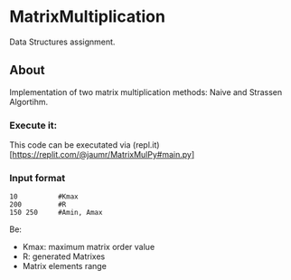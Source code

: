 # MatrixMultiplication
Data Structures assignment.

## About
Implementation of two matrix multiplication methods: Naive and Strassen Algortihm.

### Execute it:
This code can be executated via (repl.it)[https://replit.com/@jaumr/MatrixMulPy#main.py]

### Input format
```
10          #Kmax
200         #R
150 250     #Amin, Amax
```
Be:
* Kmax: maximum matrix order value
* R: generated Matrixes
* Matrix elements range


